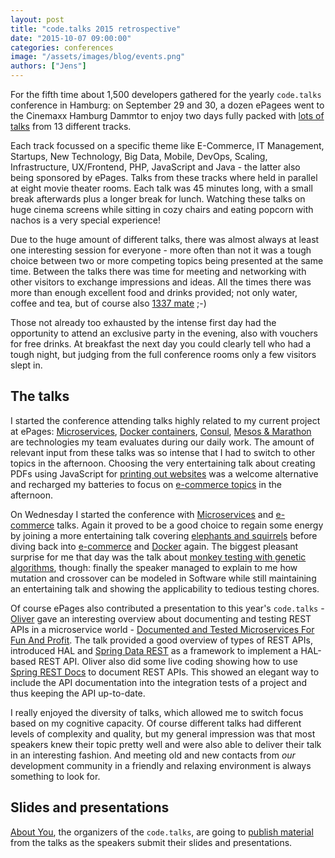 ```yaml
---
layout: post
title: "code.talks 2015 retrospective"
date: "2015-10-07 09:00:00"
categories: conferences
image: "/assets/images/blog/events.png"
authors: ["Jens"]
---
```


For the fifth time about 1,500 developers gathered for the yearly `code.talks` conference in Hamburg:
on September 29 and 30, a dozen ePagees went to the Cinemaxx Hamburg Dammtor to enjoy two days fully packed with [lots of talks](https://www.codetalks.de/2015/programm) from 13 different tracks.

Each track focussed on a specific theme like E-Commerce, IT Management, Startups, New Technology, Big Data, Mobile, DevOps, Scaling, Infrastructure, UX/Frontend, PHP, JavaScript and Java - the latter also being sponsored by ePages.
Talks from these tracks where held in parallel at eight movie theater rooms.
Each talk was 45 minutes long, with a small break afterwards plus a longer break for lunch.
Watching these talks on huge cinema screens while sitting in cozy chairs and eating popcorn with nachos is a very special experience!

Due to the huge amount of different talks, there was almost always at least one interesting session for everyone - more often than not it was a tough choice between two or more competing topics being presented at the same time.
Between the talks there was time for meeting and networking with other visitors to exchange impressions and ideas.
All the times there was more than enough excellent food and drinks provided; not only water, coffee and tea, but of course also [1337 mate](http://www.1337mate.com/) ;-)

Those not already too exhausted by the intense first day had the opportunity to attend an exclusive party in the evening, also with vouchers for free drinks.
At breakfast the next day you could clearly tell who had a tough night, but judging from the full conference rooms only a few visitors slept in.

## The talks

I started the conference attending talks highly related to my current project at ePages:
[Microservices](https://www.codetalks.de/2015/programm/radical-agility-with-autonomous-teams-and-microservices-in-the-cloud), [Docker containers](https://www.codetalks.de/2015/programm/patterns-in-a-containerized-world), [Consul](https://www.codetalks.de/2015/programm/die-cloud-im-griff-mit-consul), [Mesos & Marathon](https://www.codetalks.de/2015/programm/scalable-micro-services-with-apache-mesos-and-marathon) are technologies my team evaluates during our daily work.
The amount of relevant input from these talks was so intense that I had to switch to other topics in the afternoon.
Choosing the very entertaining talk about creating PDFs using JavaScript for [printing out websites](https://www.codetalks.de/2015/programm/internet-ausdrucken-mit-javascript) was a welcome alternative and recharged my batteries to focus on [e-commerce topics](https://www.codetalks.de/2015/programm/demystify-the-commercetools-platform-how-to-build-a-global-e-commerce-api-platform) in the afternoon.

On Wednesday I started the conference with [Microservices](https://www.codetalks.de/2015/programm/microservices-und-die-jagd-nach-mehr-konversion) and [e-commerce](https://www.codetalks.de/2015/programm/spryker-e-commerce-framework-als-alternative-zu-traditioneller-shop-software) talks.
Again it proved to be a good choice to regain some energy by joining a more entertaining talk covering [elephants and squirrels](https://www.codetalks.de/2015/programm/liebling-ich-habe-das-framework-geschrumpft) before diving back into [e-commerce](https://www.codetalks.de/2015/programm/der-kunde-im-fokus-personalisierte-aussteuerung-von-inhalten-als-erfolgsfaktor-im-e-commerce) and [Docker](https://www.codetalks.de/2015/programm/docker-why-we-shouldn-t-use-it) again.
The biggest pleasant surprise for me that day was the talk about [monkey testing with genetic algorithms](https://www.codetalks.de/2015/programm/wenn-affen-testen-das-ende-der-bananensoftware), though:
finally the speaker managed to explain to me how mutation and crossover can be modeled in Software while still maintaining an entertaining talk and showing the applicability to tedious testing chores.

Of course ePages also contributed a presentation to this year's `code.talks` - [Oliver](https://www.codetalks.de/2015/speaker/oliver-trosien) gave an interesting overview about documenting and testing REST APIs in a microservice world - [Documented and Tested Microservices For Fun And Profit](https://github.com/ePages-de/codetalks2015).
The talk provided a good overview of types of REST APIs, introduced HAL and [Spring Data REST](http://projects.spring.io/spring-data-rest/) as a framework to implement a HAL-based REST API.
Oliver also did some live coding showing how to use [Spring REST Docs](http://projects.spring.io/spring-restdocs/) to document REST APIs.
This showed an elegant way to include the API documentation into the integration tests of a project and thus keeping the API up-to-date.

I really enjoyed the diversity of talks, which allowed me to switch focus based on my cognitive capacity.
Of course different talks had different levels of complexity and quality, but my general impression was that most speakers knew their topic pretty well and were also able to deliver their talk in an interesting fashion.
And meeting old and new contacts from _our_ development community in a friendly and relaxing environment is always something to look for.


## Slides and presentations

[About You](http://www.aboutyou.de/), the organizers of the `code.talks`, are going to [publish material](http://developer.aboutyou.de/blog/2015/09/code-talks-2015-talks-und-slides-der-speaker/) from the talks as the speakers submit their slides and presentations.
